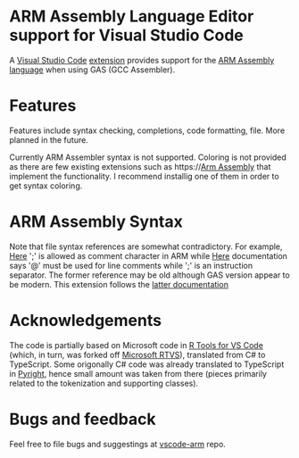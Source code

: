 # ARM Assembly Language Editor support for Visual Studio Code
A [Visual Studio Code](https://code.visualstudio.com/) [extension](https://marketplace.visualstudio.com/VSCode) provides support for the [ARM Assembly language](https://developer.arm.com/documentation/dui0068/b/ARM-Instruction-Reference) when using GAS (GCC Assembler). 

# Features
Features include syntax checking, completions, code formatting, file. More planned in the future.

Currently ARM Assembler syntax is not supported. Coloring is not provided as there are few existing extensions such as https://[Arm Assembly](marketplace.visualstudio.com/items?itemName=dan-c-underwood.arm) that implement the functionality. I recommend installig one of them in order to get syntax coloring.

# ARM Assembly Syntax
Note that file syntax references are somewhat contradictory. For example, [Here](https://ftp.gnu.org/old-gnu/Manuals/gas-2.9.1/html_chapter/as_11.html#SEC152) ';' is allowed as comment character in ARM while [Here](https://sourceware.org/binutils/docs/as/ARM_002dChars.html#ARM_002dChars) documentation says '@' must be used for line comments while ';' is an instruction separator. The former reference may be old although GAS version appear to be modern. This extension follows the [latter documentation](https://sourceware.org/binutils/docs/as/ARM_002dChars.html#ARM_002dChars)

# Acknowledgements
The code is partially based on Microsoft code in [R Tools for VS Code](https://github.com/MikhailArkhipov/vscode-r) (which, in turn, was forked off [Microsoft RTVS](https://github.com/microsoft/rtvs)), translated from C# to TypeScript. Some origonally C# code was already translated to TypeScript in [Pyright](https://github.com/microsoft/pyright), hence small amount was taken from there (pieces primarily related to the tokenization and supporting classes).

# Bugs and feedback

Feel free to file bugs and suggestings at [vscode-arm](https://github.com/MikhailArkhipov/vscode-arm) repo.



